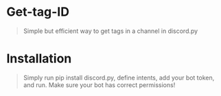 # Get-tag-ID
> Simple but efficient way to get tags in a channel in discord.py

# Installation
> Simply run pip install discord.py, define intents, add your bot token, and run.
> Make sure your bot has correct permissions!
